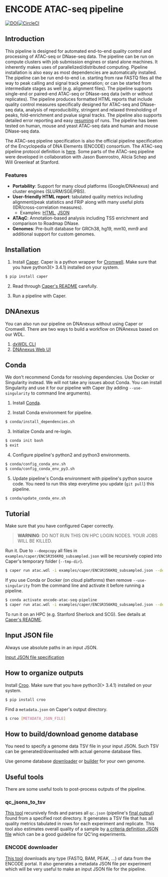 # ENCODE ATAC-seq pipeline

[![DOI](https://zenodo.org/badge/DOI/10.5281/zenodo.156534.svg)](https://doi.org/10.5281/zenodo.156534)[![CircleCI](https://circleci.com/gh/ENCODE-DCC/atac-seq-pipeline/tree/master.svg?style=svg)](https://circleci.com/gh/ENCODE-DCC/atac-seq-pipeline/tree/master)

## Introduction

This pipeline is designed for automated end-to-end quality control and processing of ATAC-seq or DNase-seq data. The pipeline can be run on compute clusters with job submission engines or stand alone machines. It inherently makes uses of parallelized/distributed computing. Pipeline installation is also easy as most dependencies are automatically installed. The pipeline can be run end-to-end i.e. starting from raw FASTQ files all the way to peak calling and signal track generation; or can be started from intermediate stages as well (e.g. alignment files). The pipeline supports single-end or paired-end ATAC-seq or DNase-seq data (with or without replicates). The pipeline produces formatted HTML reports that include quality control measures specifically designed for ATAC-seq and DNase-seq data, analysis of reproducibility, stringent and relaxed thresholding of peaks, fold-enrichment and pvalue signal tracks.  The pipeline also supports detailed error reporting and easy [resuming](utils/qc_jsons_to_tsv/README.md) of runs. The pipeline has been tested on human, mouse and yeast ATAC-seq data and human and mouse DNase-seq data.

The ATAC-seq pipeline specification is also the official pipeline specification of the Encyclopedia of DNA Elements (ENCODE) consortium. The ATAC-seq pipeline protocol definition is [here](https://docs.google.com/document/d/1f0Cm4vRyDQDu0bMehHD7P7KOMxTOP-HiNoIvL1VcBt8/edit?usp=sharing). Some parts of the ATAC-seq pipeline were developed in collaboration with Jason Buenrostro, Alicia Schep and Will Greenleaf at Stanford.

### Features

* **Portability**: Support for many cloud platforms (Google/DNAnexus) and cluster engines (SLURM/SGE/PBS).
* **User-friendly HTML report**: tabulated quality metrics including alignment/peak statistics and FRiP along with many useful plots (IDR/cross-correlation measures).
  - Examples: [HTML](https://storage.googleapis.com/encode-pipeline-test-samples/encode-atac-seq-pipeline/ENCSR889WQX/example_output/qc.html), [JSON](docs/example_output/v1.1.5/qc.json)
* **ATAqC**: Annotation-based analysis including TSS enrichment and comparison to Roadmap DNase.
* **Genomes**: Pre-built database for GRCh38, hg19, mm10, mm9 and additional support for custom genomes.

## Installation

1) Install [Caper](https://github.com/ENCODE-DCC/caper#installation). Caper is a python wrapper for [Cromwell](https://github.com/broadinstitute/cromwell). Make sure that you have python3(> 3.4.1) installed on your system.

  ```bash
  $ pip install caper
  ```

2) Read through [Caper's README](https://github.com/ENCODE-DCC/caper) carefully.

3) Run a pipeline with Caper.

## DNAnexus

You can also run our pipeline on DNAnexus without using Caper or Cromwell. There are two ways to build a workflow on DNAnexus based on our WDL.

1) [dxWDL CLI](docs/tutorial_dx_cli.md)
2) [DNAnexus Web UI](docs/tutorial_dx_web.md)

## Conda

We don't recommend Conda for resolving dependencies. Use Docker or Singularity instead. We will not take any issues about Conda. You can install Singularity and use it for our pipeline with Caper (by adding `--use-singularity` to command line arguments).

1) Install [Conda](https://docs.conda.io/en/latest/miniconda.html).

2) Install Conda environment for pipeline.

  ```bash
  $ conda/install_dependencies.sh
  ```

3) Initialize Conda and re-login.

  ```bash
  $ conda init bash
  $ exit
  ```

4) Configure pipeline's python2 and python3 environments.

  ```bash
  $ conda/config_conda_env.sh
  $ conda/config_conda_env_py3.sh
  ```

5) Update pipeline's Conda environment with pipeline's python source code. You need to run this step everytime you update (`git pull`) this pipeline.

  ```bash
  $ conda/update_conda_env.sh
  ```

## Tutorial

Make sure that you have configured Caper correctly.
> **WARNING**: DO NOT RUN THIS ON HPC LOGIN NODES. YOUR JOBS WILL BE KILLED.

Run it. Due to `--deepcopy` all files in `examples/caper/ENCSR356KRQ_subsampled.json` will be recursively copied into Caper's temporary folder (`--tmp-dir`).
```bash
$ caper run atac.wdl -i examples/caper/ENCSR356KRQ_subsampled.json --deepcopy --use-singularity
```

If you use Conda or Docker (on cloud platforms) then remove `--use-singularity` from the command line and activate it before running a pipeline.
```bash
$ conda activate encode-atac-seq-pipeline
$ caper run atac.wdl -i examples/caper/ENCSR356KRQ_subsampled.json --deepcopy
```

To run it on an HPC (e.g. Stanford Sherlock and SCG). See details at [Caper's README](https://github.com/ENCODE-DCC/caper/blob/master/README.md#how-to-run-it-on-slurm-cluster).

## Input JSON file

Always use absolute paths in an input JSON.

[Input JSON file specification](docs/input.md)

## How to organize outputs

Install [Croo](https://github.com/ENCODE-DCC/croo#installation). Make sure that you have python3(> 3.4.1) installed on your system.

```bash
$ pip install croo
```

Find a `metadata.json` on Caper's output directory.

```bash
$ croo [METADATA_JSON_FILE]
```

## How to build/download genome database

You need to specify a genome data TSV file in your input JSON. Such TSV can be generated/downloaded with actual genome database files.

Use genome database [downloader](genome/download_genome_data.sh) or [builder](docs/build_genome_database.md) for your own genome.

## Useful tools

There are some useful tools to post-process outputs of the pipeline.

### qc_jsons_to_tsv

[This tool](utils/qc_jsons_to_tsv/README.md) recursively finds and parses all `qc.json` (pipeline's [final output](docs/example_output/v1.1.5/qc.json)) found from a specified root directory. It generates a TSV file that has all quality metrics tabulated in rows for each experiment and replicate. This tool also estimates overall quality of a sample by [a criteria definition JSON file](utils/qc_jsons_to_tsv/criteria.default.json) which can be a good guideline for QC'ing experiments.

### ENCODE downloader

[This tool](https://github.com/kundajelab/ENCODE_downloader) downloads any type (FASTQ, BAM, PEAK, ...) of data from the ENCODE portal. It also generates a metadata JSON file per experiment which will be very useful to make an input JSON file for the pipeline.